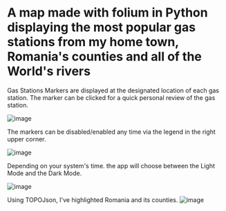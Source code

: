 # A map made with folium in Python displaying the most popular gas stations from my home town, Romania's counties and all of the World's rivers


  Gas Stations Markers are displayed at the designated location of each gas station. The marker can be clicked 
for a quick personal review of the gas station.

![image](https://user-images.githubusercontent.com/95591065/167263337-7bddafc8-5940-43d5-951d-3c671ab53f9e.png)


  The markers can be disabled/enabled any time via the legend in the right upper corner.

![image](https://user-images.githubusercontent.com/95591065/167263171-2179a52a-2bf3-4187-b38b-d68e51d3ff63.png)

  Depending on your system's time. the app will choose between the Light Mode and the Dark Mode.

![image](https://user-images.githubusercontent.com/95591065/167263200-1fcdad19-b2b3-4703-a032-f25ab32cb6e2.png)

Using TOPOJson, I've highlighted Romania and its counties.
![image](https://user-images.githubusercontent.com/95591065/167263450-bbd3bd39-9598-411e-b267-0433eb446c3f.png)


